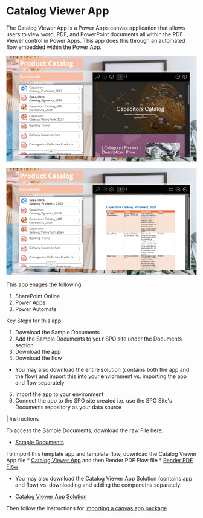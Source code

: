# Catalog Viewer App

The Catalog Viewer App is a Power Apps canvas application that allows users to view word, PDF, and PowerPoint documents all within the PDF Viewer control in Power Apps. This app does this through an automated flow embedded within the Power App.

![App Image](https://github.com/TaraCTS/Manifest/blob/main/Sample%20Apps/Demo/Catalog%20Viewer/Images/PDFView_Resized.png)

![App Image](https://github.com/TaraCTS/Manifest/blob/main/Sample%20Apps/Demo/Catalog%20Viewer/Images/WordView_Resized.png)

This app enages the following:
1. SharePoint Online
2. Power Apps
3. Power Automate

Key Steps for this app:
1. Download the Sample Documents
2. Add the Sample Documents to your SPO site under the Documents section
3. Download the app
4. Download the flow
* You may also download the entire solution (contains both the app and the flow) and import this into your enviornment vs. importing the app and flow separately
5. Import the app to your environment
6. Connect the app to the SPO site created i.e. use the SPO Site's Documents repository as your data source

| Instructions

To access the Sample Documents, download the raw File here:

* [Sample Documents](https://github.com/TaraCTS/Manifest/blob/main/Sample%20Apps/Demo/Catalog%20Viewer/Sample%20Documents.zip)

To import this template app and template flow, download the Catalog Viewer App file * [Catalog Viewer App](https://github.com/TaraCTS/Manifest/blob/main/Sample%20Apps/Demo/Catalog%20Viewer/Apps/CatalogViewerApp.zip) and then Render PDF Flow file * [Render PDF Flow](https://github.com/TaraCTS/Manifest/blob/main/Sample%20Apps/Demo/Catalog%20Viewer/Apps/RenderPDFFlow.zip)

  * You may also download the Catalog Viewer App Solution (contains app and flow) vs. downloading and adding the componetns separately: 

* [Catalog Viewer App Solution](https://github.com/TaraCTS/Manifest/blob/main/Sample%20Apps/Demo/Catalog%20Viewer/Apps/CatalogViewerSolution.zip)

Then follow the instructions for [importing a canvas app package](https://www.docs.microsoft.com/en-us/powerapps/maker/canvas-apps/export-import-app#importing-a-canvas-app-package)
